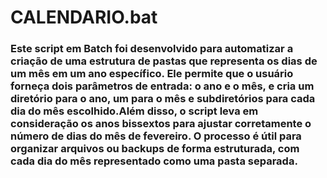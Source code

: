 # CALENDARIO.bat
### Este script em Batch foi desenvolvido para automatizar a criação de uma estrutura de pastas que representa os dias de um mês em um ano específico. Ele permite que o usuário forneça dois parâmetros de entrada: o ano e o mês, e cria um diretório para o ano, um para o mês e subdiretórios para cada dia do mês escolhido.Além disso, o script leva em consideração os anos bissextos para ajustar corretamente o número de dias do mês de fevereiro. O processo é útil para organizar arquivos ou backups de forma estruturada, com cada dia do mês representado como uma pasta separada.
